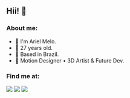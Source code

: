 ## Hii! 🥰

<h3>About me:</h3>
<ul>
  <li>🦄 I'm Ariel Melo.</li>
  <li>🌈 27 years old.</li>
  <li>🏡 Based in Brazil.</li>
  <li>🎨 Motion Designer • 3D Artist & Future Dev.</li>
</ul>

<h3>Find me at:</h3>
<div>
  <!-- BEHANCE -->
  <a href="https://www.behance.net/arielgmelo" alt="Behance"> 
  <img src="https://img.shields.io/badge/Behance-1769ff?style=for-the-badge&logo=behance&logoColor=white"/></a>
  <!-- INSTAGRAM -->
  <a href="https://www.instagram.com/arielgmelo" alt="Instagram"> 
  <img src="https://img.shields.io/badge/Instagram-%23E4405F.svg?style=for-the-badge&logo=Instagram&logoColor=white"/></a>
  <!-- TWITCH -->
  <a href="https://www.twitch.tv/arielgmelo" alt="Twitch">
  <img src="https://img.shields.io/badge/Twitch-%239146FF.svg?style=for-the-badge&logo=Twitch&logoColor=white"/></a>
</div>
